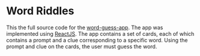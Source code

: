 # Word Riddles

This the full source code for the [word-guess-app](https://vorzawk.github.io/word-guess-app/). The app was implemented using [ReactJS](https://reactjs.org/). The app contains a set of cards, each of which contains a prompt and a clue corresponding to a specific word. Using the prompt and clue on the cards, the user must guess the word.

